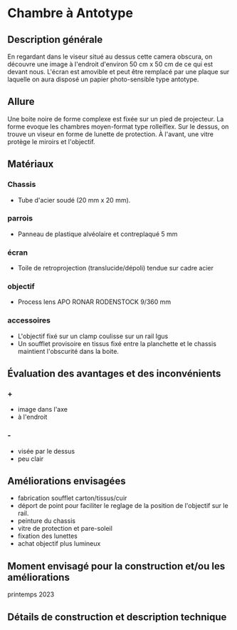 #  Chambre à Antotype
## Description générale
En regardant dans le viseur situé au dessus cette camera obscura, on découvre une image à l'endroit d'environ 50 cm x 50 cm de ce qui est devant nous. L'écran est amovible et peut être remplacé par une plaque sur laquelle on aura disposé un papier photo-sensible type antotype.
## Allure
Une boite noire de forme complexe est fixée sur un pied de projecteur. La forme evoque les chambres moyen-format type rolleiflex. Sur le dessus, on trouve un viseur en forme de lunette de protection. À l'avant, une vitre protège le miroirs et l'objectif.
## Matériaux
### Chassis
- Tube d'acier soudé (20 mm x 20 mm).
### parrois
- Panneau de plastique alvéolaire et contreplaqué 5 mm
### écran
- Toile de retroprojection (translucide/dépoli) tendue sur cadre acier
### objectif
- Process lens APO RONAR RODENSTOCK 9/360 mm
### accessoires
- L'objectif fixé sur un clamp coulisse sur un rail Igus
- Un soufflet provisoire en tissus fixé entre la planchette et le chassis maintient l'obscurité dans la boite.
## Évaluation des avantages et des inconvénients
### +
- image dans l'axe
- à l'endroit
### -
- visée par le dessus
- peu clair
## Améliorations envisagées
- fabrication soufflet carton/tissus/cuir
- déport de point pour faciliter le reglage de la position de l'objectif sur le rail.
- peinture du chassis
- vitre de protection et pare-soleil
- fixation des lunettes
- achat objectif plus lumineux
## Moment envisagé pour la construction et/ou les améliorations
printemps 2023
## Détails de construction et description technique
